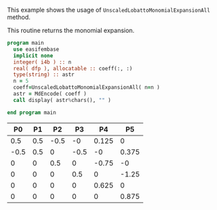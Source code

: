 This example shows the usage of `UnscaledLobattoMonomialExpansionAll` method.

This routine returns the monomial expansion.

```fortran
program main
  use easifembase
  implicit none
  integer( i4b ) :: n
  real( dfp ), allocatable :: coeff(:, :)
  type(string) :: astr
  n = 5
  coeff=UnscaledLobattoMonomialExpansionAll( n=n )
  astr = MdEncode( coeff )
  call display( astr%chars(), "" )
```

```fortran
end program main
```

| P0   | P1  | P2   | P3   | P4    | P5    |
| ---- | --- | ---- | ---- | ----- | ----- |
| 0.5  | 0.5 | -0.5 | -0   | 0.125 | 0     |
| -0.5 | 0.5 | 0    | -0.5 | -0    | 0.375 |
| 0    | 0   | 0.5  | 0    | -0.75 | -0    |
| 0    | 0   | 0    | 0.5  | 0     | -1.25 |
| 0    | 0   | 0    | 0    | 0.625 | 0     |
| 0    | 0   | 0    | 0    | 0     | 0.875 |
